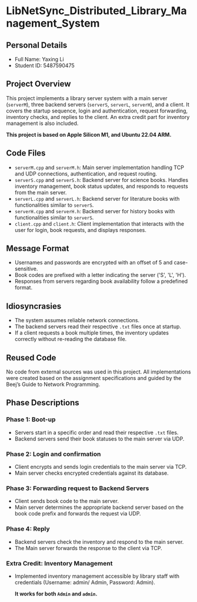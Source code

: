 # LibNetSync_Distributed_Library_Management_System

## Personal Details

- Full Name: Yaxing Li
- Student ID: 5487590475

## Project Overview

This project implements a library server system with a main server (`serverM`), three backend
servers (`serverS`, `serverL`, `serverH`), and a client.
It covers the startup sequence, login and authentication,
request forwarding, inventory checks, and replies to the client. An extra credit part for inventory management is also
included.

**This project is based on Apple Silicon M1, and Ubuntu 22.04 ARM.**

## Code Files

- `serverM.cpp` and `serverM.h`: Main server implementation handling TCP and UDP connections, authentication, and
  request routing.
- `serverS.cpp` and `serverS.h`: Backend server for science books.
  Handles inventory management, book status updates,
  and responds to requests from the main server.
- `serverL.cpp` and `serverL.h`: Backend server for literature books with functionalities similar to `serverS`.
- `serverH.cpp` and `serverH.h`: Backend server for history books with functionalities similar to `serverS`.
- `client.cpp` and `client.h`: Client implementation that interacts with the user for login, book requests, and displays
  responses.

## Message Format

- Usernames and passwords are encrypted with an offset of 5 and case-sensitive.
- Book codes are prefixed with a letter indicating the server ('S', 'L', 'H').
- Responses from servers regarding book availability follow a predefined format.

## Idiosyncrasies

- The system assumes reliable network connections.
- The backend servers read their respective `.txt` files once at startup.
- If a client requests a book multiple times, the inventory updates correctly without re-reading the database file.

## Reused Code

No code from external sources was used in this project. All implementations were created based on the assignment
specifications and guided by the Beej’s Guide to Network Programming.

## Phase Descriptions

### Phase 1: Boot-up

- Servers start in a specific order and read their respective `.txt` files.
- Backend servers send their book statuses to the main server via UDP.

### Phase 2: Login and confirmation

- Client encrypts and sends login credentials to the main server via TCP.
- Main server checks encrypted credentials against its database.

### Phase 3: Forwarding request to Backend Servers

- Client sends book code to the main server.
- Main server determines the appropriate backend server based on the book code prefix and forwards the request via UDP.

### Phase 4: Reply

- Backend servers check the inventory and respond to the main server.
- The Main server forwards the response to the client via TCP.

### Extra Credit: Inventory Management

- Implemented inventory management accessible by library staff with credentials (Username: admin/ Admin, Password: Admin).

  **It works for both `Admin` and `admin`.**
